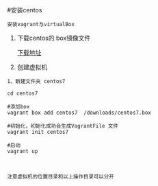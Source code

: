 #安装centos
```text
安装vagrant与virtualBox
```
1. 下载centos的 box镜像文件

    [下载地址](http://cloud.centos.org/centos/7/vagrant/x86_64/images/)

2.  创建虚拟机
```text
1、新建文件夹 centos7

cd centos7

#添加box
vagrant box add centos7  /downloads/centos7.box

#初始化，初始化成功会生成VagrantFile 文件
vagrant init centos7

#启动
vagrant up



注意虚拟机的位置目录和以上操作目录可以分开
```